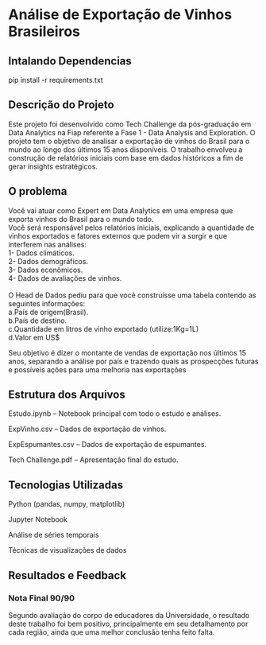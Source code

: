 # Análise de Exportação de Vinhos Brasileiros

## Intalando Dependencias

pip install -r requirements.txt

## Descrição do Projeto

Este projeto foi desenvolvido como Tech Challenge da pós-graduação em Data Analytics na Fiap referente a Fase 1 - Data Analysis and Exploration. O projeto tem o objetivo de analisar a exportação de vinhos do Brasil para o mundo ao longo dos últimos 15 anos disponíveis. O trabalho envolveu a construção de relatórios iniciais com base em dados históricos a fim de gerar insights estratégicos.

## O problema

Você vai atuar como Expert em Data Analytics em uma empresa que exporta vinhos do Brasil para o mundo todo.<br>
Você será responsável pelos relatórios iniciais, explicando a quantidade de vinhos exportados e fatores externos que podem vir a surgir e que interferem nas análises:<br>
1- Dados climáticos. <br>
2- Dados demográficos.<br>
3- Dados econômicos.<br>
4- Dados de avaliações de vinhos.<br>
<br>
O Head de Dados pediu para que você construísse uma tabela contendo as seguintes informações:<br>
a.País de origem(Brasil).<br>
b.País de destino.<br>
c.Quantidade em litros de vinho exportado (utilize:1Kg=1L)<br>
d.Valor em US$<br>

Seu objetivo é dizer o montante de vendas de exportação nos últimos 15 anos, separando a análise por país e trazendo quais as prospecções futuras e possíveis ações para uma melhoria nas exportações

## Estrutura dos Arquivos

Estudo.ipynb – Notebook principal com todo o estudo e análises.

ExpVinho.csv – Dados de exportação de vinhos.

ExpEspumantes.csv – Dados de exportação de espumantes.

Tech Challenge.pdf – Apresentação final do estudo.

## Tecnologias Utilizadas

Python (pandas, numpy, matplotlib)

Jupyter Notebook

Análise de séries temporais

Técnicas de visualizações de dados

## Resultados e Feedback

### Nota Final 90/90

Segundo avaliação do corpo de educadores da Universidade, o resultado deste trabalho foi bem positivo, principalmente em seu detalhamento por cada região, ainda que uma melhor conclusão tenha feito falta.